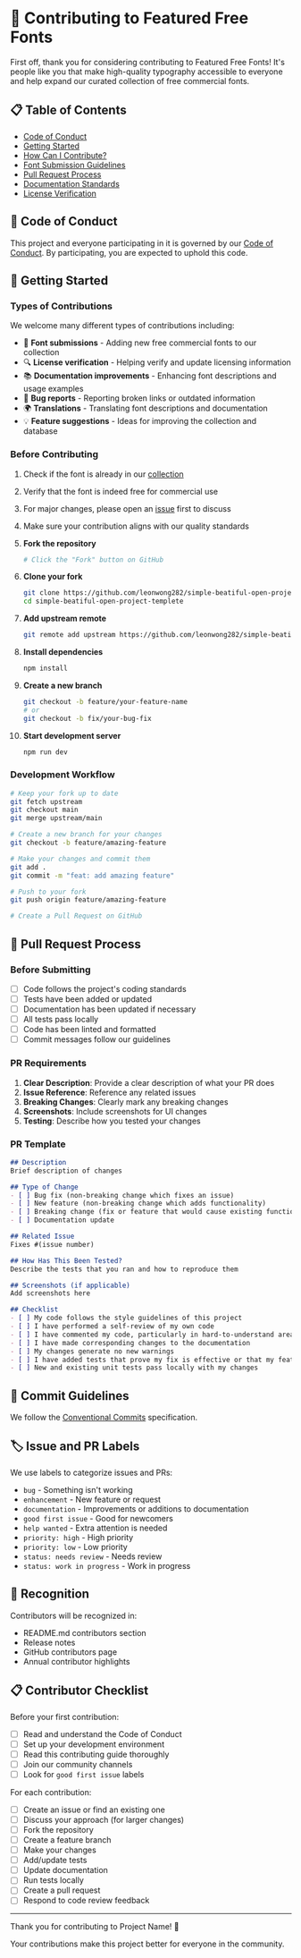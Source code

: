 # 🤝 Contributing to Featured Free Fonts

First off, thank you for considering contributing to Featured Free Fonts! It's people like you that make high-quality typography accessible to everyone and help expand our curated collection of free commercial fonts.

## 📋 Table of Contents

- [Code of Conduct](#code-of-conduct)
- [Getting Started](#getting-started)
- [How Can I Contribute?](#how-can-i-contribute)
- [Font Submission Guidelines](#font-submission-guidelines)
- [Pull Request Process](#pull-request-process)
- [Documentation Standards](#documentation-standards)
- [License Verification](#license-verification)

## 📜 Code of Conduct

This project and everyone participating in it is governed by our [Code of Conduct](CODE_OF_CONDUCT.md). By participating, you are expected to uphold this code.

## 🚀 Getting Started

### Types of Contributions

We welcome many different types of contributions including:

- 🎨 **Font submissions** - Adding new free commercial fonts to our collection
- 🔍 **License verification** - Helping verify and update licensing information
- 📚 **Documentation improvements** - Enhancing font descriptions and usage examples
- 🐛 **Bug reports** - Reporting broken links or outdated information
- 🌍 **Translations** - Translating font descriptions and documentation
- 💡 **Feature suggestions** - Ideas for improving the collection and database

### Before Contributing

1. Check if the font is already in our [collection](https://leonwong282.notion.site/font?v=3113cedbea13433ab58465f2f47dff0a&pvs=74)
2. Verify that the font is indeed free for commercial use
3. For major changes, please open an [issue](https://github.com/leonwong282/featured-free-font/issues) first to discuss
4. Make sure your contribution aligns with our quality standards

1. **Fork the repository**
   ```bash
   # Click the "Fork" button on GitHub
   ```

2. **Clone your fork**
   ```bash
   git clone https://github.com/leonwong282/simple-beatiful-open-project-templete.git
   cd simple-beatiful-open-project-templete
   ```

3. **Add upstream remote**
   ```bash
   git remote add upstream https://github.com/leonwong282/simple-beatiful-open-project-templete.git
   ```

4. **Install dependencies**
   ```bash
   npm install
   ```

5. **Create a new branch**
   ```bash
   git checkout -b feature/your-feature-name
   # or
   git checkout -b fix/your-bug-fix
   ```

6. **Start development server**
   ```bash
   npm run dev
   ```

### Development Workflow

```bash
# Keep your fork up to date
git fetch upstream
git checkout main
git merge upstream/main

# Create a new branch for your changes
git checkout -b feature/amazing-feature

# Make your changes and commit them
git add .
git commit -m "feat: add amazing feature"

# Push to your fork
git push origin feature/amazing-feature

# Create a Pull Request on GitHub
```

## 🔄 Pull Request Process

### Before Submitting

- [ ] Code follows the project's coding standards
- [ ] Tests have been added or updated
- [ ] Documentation has been updated if necessary
- [ ] All tests pass locally
- [ ] Code has been linted and formatted
- [ ] Commit messages follow our guidelines

### PR Requirements

1. **Clear Description**: Provide a clear description of what your PR does
2. **Issue Reference**: Reference any related issues
3. **Breaking Changes**: Clearly mark any breaking changes
4. **Screenshots**: Include screenshots for UI changes
5. **Testing**: Describe how you tested your changes

### PR Template

```markdown
## Description
Brief description of changes

## Type of Change
- [ ] Bug fix (non-breaking change which fixes an issue)
- [ ] New feature (non-breaking change which adds functionality)
- [ ] Breaking change (fix or feature that would cause existing functionality to not work as expected)
- [ ] Documentation update

## Related Issue
Fixes #(issue number)

## How Has This Been Tested?
Describe the tests that you ran and how to reproduce them

## Screenshots (if applicable)
Add screenshots here

## Checklist
- [ ] My code follows the style guidelines of this project
- [ ] I have performed a self-review of my own code
- [ ] I have commented my code, particularly in hard-to-understand areas
- [ ] I have made corresponding changes to the documentation
- [ ] My changes generate no new warnings
- [ ] I have added tests that prove my fix is effective or that my feature works
- [ ] New and existing unit tests pass locally with my changes
```

## 📝 Commit Guidelines

We follow the [Conventional Commits](https://www.conventionalcommits.org/) specification.

## 🏷️ Issue and PR Labels

We use labels to categorize issues and PRs:

- `bug` - Something isn't working
- `enhancement` - New feature or request
- `documentation` - Improvements or additions to documentation
- `good first issue` - Good for newcomers
- `help wanted` - Extra attention is needed
- `priority: high` - High priority
- `priority: low` - Low priority
- `status: needs review` - Needs review
- `status: work in progress` - Work in progress

## 🎉 Recognition

Contributors will be recognized in:

- README.md contributors section
- Release notes
- GitHub contributors page
- Annual contributor highlights

## 📋 Contributor Checklist

Before your first contribution:

- [ ] Read and understand the Code of Conduct
- [ ] Set up your development environment
- [ ] Read this contributing guide thoroughly
- [ ] Join our community channels
- [ ] Look for `good first issue` labels

For each contribution:

- [ ] Create an issue or find an existing one
- [ ] Discuss your approach (for larger changes)
- [ ] Fork the repository
- [ ] Create a feature branch
- [ ] Make your changes
- [ ] Add/update tests
- [ ] Update documentation
- [ ] Run tests locally
- [ ] Create a pull request
- [ ] Respond to code review feedback

---

Thank you for contributing to Project Name! 🎉

Your contributions make this project better for everyone in the community.
